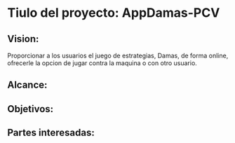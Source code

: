 # Tiulo del proyecto: AppDamas-PCV

## Vision: 
Proporcionar a los usuarios el juego de estrategias, Damas, de forma online, ofrecerle la opcion de jugar contra la maquina o con otro usuario.

## Alcance: 

## Objetivos: 

## Partes interesadas:
